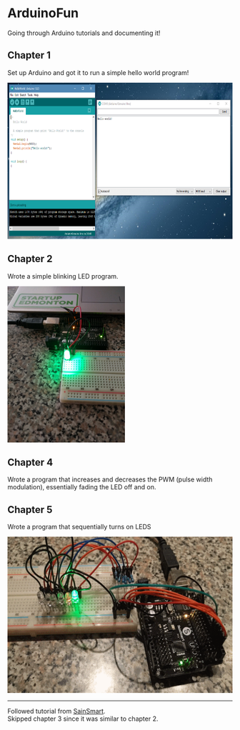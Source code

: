 # ArduinoFun
Going through Arduino tutorials and documenting it!

## Chapter 1
Set up Arduino and got it to run a simple hello world program!

<img src="https://github.com/dhaberst/ArduinoFun/blob/master/docs/img/HelloWorld.PNG" height="350px">

## Chapter 2
Wrote a simple blinking LED program.

<img src="https://github.com/dhaberst/ArduinoFun/blob/master/docs/img/Chapter2BlinkLED.jpg" height="350px">

## Chapter 4
Wrote a program that increases and decreases the PWM (pulse width modulation), essentially fading the LED off and on.

## Chapter 5
Wrote a program that sequentially turns on LEDS

<img src="https://github.com/dhaberst/ArduinoFun/blob/master/docs/img/Chapter5AdvertisingLED.gif" height="350px">

<hr>

Followed tutorial from [SainSmart](https://www.sainsmart.com/).<br>
Skipped chapter 3 since it was similar to chapter 2.

